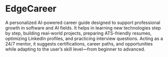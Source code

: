﻿# EdgeCareer

A personalized AI-powered career guide designed to support professional growth in software and AI fields. It helps in learning new technologies step by step, building real-world projects, preparing ATS-friendly resumes, optimizing LinkedIn profiles, and practicing interview questions. Acting as a 24/7 mentor, it suggests certifications, career paths, and opportunities while adapting to the user’s skill level—from beginner to advanced.
